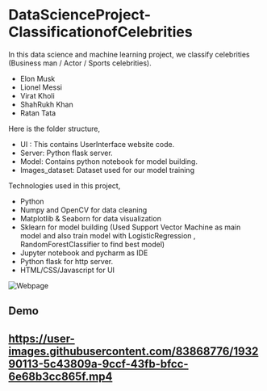 # DataScienceProject-ClassificationofCelebrities

In this data science and machine learning project, we classify celebrities (Business man / Actor / Sports celebrities).
- Elon Musk
- Lionel Messi
- Virat Kholi
- ShahRukh Khan
- Ratan Tata

Here is the folder structure,

- UI : This contains UserInterface website code.
- Server: Python flask server.
- Model: Contains python notebook for model building.
- Images_dataset: Dataset used for our model training

Technologies used in this project,

- Python
- Numpy and OpenCV for data cleaning
- Matplotlib & Seaborn for data visualization
- Sklearn for model building (Used Support Vector Machine as main model and also train model with LogisticRegression , RandomForestClassifier to find best model)
- Jupyter notebook and pycharm as IDE
- Python flask for http server.
- HTML/CSS/Javascript for UI

![Webpage](https://user-images.githubusercontent.com/83868776/185039769-c81a7b33-ce32-49c4-81b5-d244e69112ab.png)

<h2>Demo<h2>

https://user-images.githubusercontent.com/83868776/193290113-5c43809a-9ccf-43fb-bfcc-6e68b3cc865f.mp4




